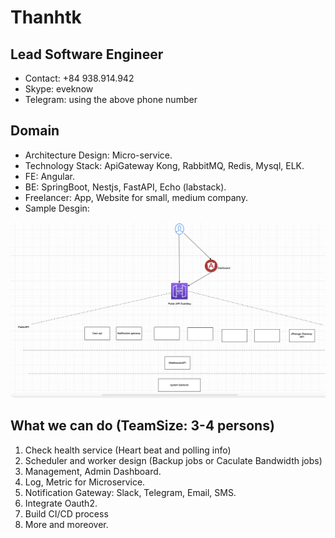 # Thanhtk

## Lead Software Engineer
 * Contact: +84 938.914.942
 * Skype: eveknow
 * Telegram: using the above phone number



## Domain

* Architecture Design: Micro-service.
* Technology Stack: ApiGateway Kong, RabbitMQ, Redis, Mysql, ELK.
* FE: Angular.
* BE: SpringBoot, Nestjs, FastAPI, Echo (labstack).
* Freelancer: App, Website for small, medium company.
* Sample Desgin:

![alt text](https://github.com/eveknow/me/blob/main/SampleDesign.png?raw=true)


## What we can do (TeamSize: 3-4 persons)

1. Check health service (Heart beat and polling info)
2. Scheduler and worker design (Backup jobs or Caculate Bandwidth jobs)
3. Management, Admin Dashboard.
4. Log, Metric for Microservice.
5. Notification Gateway: Slack, Telegram, Email, SMS.
6. Integrate Oauth2.
7. Build CI/CD process
8. More and moreover.

